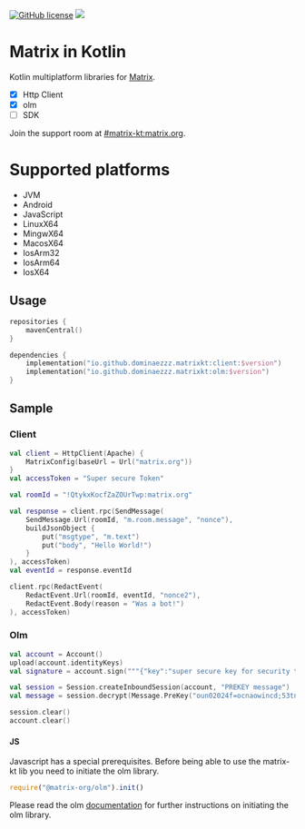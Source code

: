 [![GitHub license](https://img.shields.io/badge/license-Apache%20License%202.0-blue.svg?style=flat)](https://www.apache.org/licenses/LICENSE-2.0)
[![](https://github.com/Dominaezzz/matrix-kt/workflows/Build/badge.svg)](https://github.com/Dominaezzz/matrix-kt/actions)

# Matrix in Kotlin

Kotlin multiplatform libraries for [Matrix](https://matrix.org/).
- [x] Http Client
- [x] olm
- [ ] SDK

Join the support room at [#matrix-kt:matrix.org](https://matrix.to/#/#matrix-kt:matrix.org).

# Supported platforms
- JVM
- Android
- JavaScript
- LinuxX64
- MingwX64
- MacosX64
- IosArm32
- IosArm64
- IosX64


## Usage
```kotlin
repositories {
    mavenCentral()
}

dependencies {
    implementation("io.github.dominaezzz.matrixkt:client:$version")
    implementation("io.github.dominaezzz.matrixkt:olm:$version")
}
```

## Sample
### Client
```kotlin
val client = HttpClient(Apache) {
    MatrixConfig(baseUrl = Url("matrix.org"))
}
val accessToken = "Super secure Token"

val roomId = "!QtykxKocfZaZOUrTwp:matrix.org"

val response = client.rpc(SendMessage(
    SendMessage.Url(roomId, "m.room.message", "nonce"),
    buildJsonObject {
        put("msgtype", "m.text")
        put("body", "Hello World!")
    }
), accessToken)
val eventId = response.eventId

client.rpc(RedactEvent(
    RedactEvent.Url(roomId, eventId, "nonce2"),
    RedactEvent.Body(reason = "Was a bot!")
), accessToken)
```

### Olm
```kotlin
val account = Account()
upload(account.identityKeys)
val signature = account.sign("""{"key":"super secure key for security things"}""")

val session = Session.createInboundSession(account, "PREKEY message")
val message = session.decrypt(Message.PreKey("oun02024f=ocnaowincd;53tnv024ok/7u"))

session.clear()
account.clear()
```

#### JS

Javascript has a special prerequisites.
Before being able to use the matrix-kt lib you need to initiate the olm library.

```js
require("@matrix-org/olm").init()
```

Please read the olm [documentation](https://gitlab.matrix.org/matrix-org/olm/-/tree/master/javascript#olm) for further instructions on initiating the
olm library.
